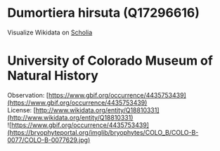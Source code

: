
Dumortiera hirsuta (Q17296616)
==============================
  
Visualize Wikidata on [Scholia](https://scholia.toolforge.org/taxon/Q17296616)
# University of Colorado Museum of Natural History
  
Observation: [https://www.gbif.org/occurrence/4435753439](https://www.gbif.org/occurrence/4435753439)  
License: [http://www.wikidata.org/entity/Q18810331](http://www.wikidata.org/entity/Q18810331)  
![https://www.gbif.org/occurrence/4435753439](https://bryophyteportal.org/imglib/bryophytes/COLO_B/COLO-B-0077/COLO-B-0077629.jpg)